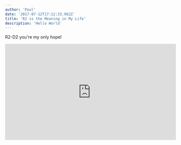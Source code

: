 ```yaml
---
author: 'Paul'
date: '2017-07-12T17:12:33.962Z'
title: 'R2 is the Meaning in My Life'
description: 'Hello World'
---
```


R2-D2 you're my only hope!

<iframe width="560" height="315" src="https://www.youtube.com/embed/idCil0mNhoo" frameborder="0" allow="autoplay; encrypted-media" allowfullscreen></iframe>
